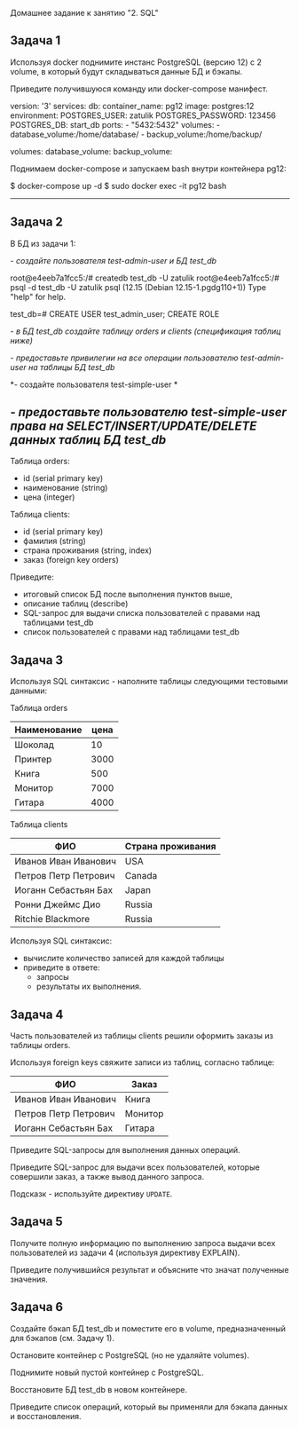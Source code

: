  Домашнее задание к занятию "2. SQL"


## Задача 1

Используя docker поднимите инстанс PostgreSQL (версию 12) c 2 volume, 
в который будут складываться данные БД и бэкапы.

Приведите получившуюся команду или docker-compose манифест.


version: '3'
services:
 db:
   container_name: pg12
   image: postgres:12
   environment:
     POSTGRES_USER: zatulik
     POSTGRES_PASSWORD: 123456
     POSTGRES_DB: start_db
   ports:
     - "5432:5432"
   volumes:
     - database_volume:/home/database/
     - backup_volume:/home/backup/

volumes:
 database_volume:
 backup_volume:
 
 


Поднимаем docker-compose и запускаем bash внутри контейнера pg12:


$ docker-compose up -d
$ sudo docker exec -it pg12 bash

***

## Задача 2

В БД из задачи 1: 

*- создайте пользователя test-admin-user и БД test_db*

root@e4eeb7a1fcc5:/# createdb test_db -U zatulik
root@e4eeb7a1fcc5:/# psql -d test_db -U zatulik
psql (12.15 (Debian 12.15-1.pgdg110+1))
Type "help" for help.

test_db=# CREATE USER test_admin_user;
CREATE ROLE


*- в БД test_db создайте таблицу orders и clients (спeцификация таблиц ниже)*

*- предоставьте привилегии на все операции пользователю test-admin-user на таблицы БД test_db*

*- создайте пользователя test-simple-user  *


*- предоставьте пользователю test-simple-user права на SELECT/INSERT/UPDATE/DELETE данных таблиц БД test_db*
-

Таблица orders:
- id (serial primary key)
- наименование (string)
- цена (integer)

Таблица clients:
- id (serial primary key)
- фамилия (string)
- страна проживания (string, index)
- заказ (foreign key orders)

Приведите:
- итоговый список БД после выполнения пунктов выше,
- описание таблиц (describe)
- SQL-запрос для выдачи списка пользователей с правами над таблицами test_db
- список пользователей с правами над таблицами test_db

## Задача 3

Используя SQL синтаксис - наполните таблицы следующими тестовыми данными:

Таблица orders

|Наименование|цена|
|------------|----|
|Шоколад| 10 |
|Принтер| 3000 |
|Книга| 500 |
|Монитор| 7000|
|Гитара| 4000|

Таблица clients

|ФИО|Страна проживания|
|------------|----|
|Иванов Иван Иванович| USA |
|Петров Петр Петрович| Canada |
|Иоганн Себастьян Бах| Japan |
|Ронни Джеймс Дио| Russia|
|Ritchie Blackmore| Russia|

Используя SQL синтаксис:
- вычислите количество записей для каждой таблицы 
- приведите в ответе:
    - запросы 
    - результаты их выполнения.

## Задача 4

Часть пользователей из таблицы clients решили оформить заказы из таблицы orders.

Используя foreign keys свяжите записи из таблиц, согласно таблице:

|ФИО|Заказ|
|------------|----|
|Иванов Иван Иванович| Книга |
|Петров Петр Петрович| Монитор |
|Иоганн Себастьян Бах| Гитара |

Приведите SQL-запросы для выполнения данных операций.

Приведите SQL-запрос для выдачи всех пользователей, которые совершили заказ, а также вывод данного запроса.

Подсказк - используйте директиву `UPDATE`.

## Задача 5

Получите полную информацию по выполнению запроса выдачи всех пользователей из задачи 4 
(используя директиву EXPLAIN).

Приведите получившийся результат и объясните что значат полученные значения.

## Задача 6

Создайте бэкап БД test_db и поместите его в volume, предназначенный для бэкапов (см. Задачу 1).

Остановите контейнер с PostgreSQL (но не удаляйте volumes).

Поднимите новый пустой контейнер с PostgreSQL.

Восстановите БД test_db в новом контейнере.

Приведите список операций, который вы применяли для бэкапа данных и восстановления. 
